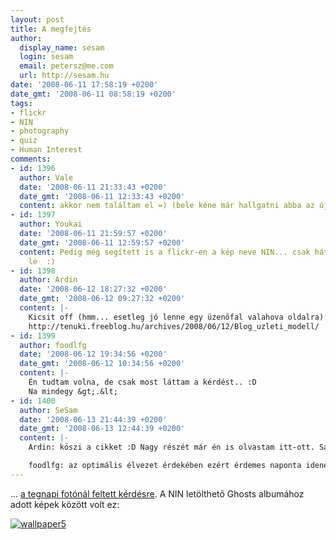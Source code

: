 ```yaml
---
layout: post
title: A megfejtés
author:
  display_name: sesam
  login: sesam
  email: petersz@me.com
  url: http://sesam.hu
date: '2008-06-11 17:58:19 +0200'
date_gmt: '2008-06-11 08:58:19 +0200'
tags:
- flickr
- NIN
- photography
- quiz
- Human Interest
comments:
- id: 1396
  author: Vale
  date: '2008-06-11 21:33:43 +0200'
  date_gmt: '2008-06-11 12:33:43 +0200'
  content: akkor nem találtam el =) (bele kéne már hallgatni abba az új NIN-be)
- id: 1397
  author: Youkai
  date: '2008-06-11 21:59:57 +0200'
  date_gmt: '2008-06-11 12:59:57 +0200'
  content: Pedig még segített is a flickr-en a kép neve NIN... csak hát nem esett
    le  :)
- id: 1398
  author: Ardin
  date: '2008-06-12 18:27:32 +0200'
  date_gmt: '2008-06-12 09:27:32 +0200'
  content: |-
    Kicsit off (hmm... esetleg jó lenne egy üzenőfal valahova oldalra): Korábban írtál arról, hogy szeretnéd, ha a blogod híresebb lenne. Találtam egy cikket a témában, amit érdemes lenne elolvasnod ;)
    http://tenuki.freeblog.hu/archives/2008/06/12/Blog_uzleti_modell/
- id: 1399
  author: foodlfg
  date: '2008-06-12 19:34:56 +0200'
  date_gmt: '2008-06-12 10:34:56 +0200'
  content: |-
    Én tudtam volna, de csak most láttam a kérdést.. :D
    Na mindegy &gt;.&lt;
- id: 1400
  author: SeSam
  date: '2008-06-13 21:44:39 +0200'
  date_gmt: '2008-06-13 12:44:39 +0200'
  content: |-
    Ardin: köszi a cikket :D Nagy részét már én is olvastam itt-ott. Sajnos, amint írtam, az ilyen vegyesblognál ez nehéz...

    foodlfg: az optimális élvezet érdekében ezért érdemes naponta idenézni. :P
---
```


... [a tegnapi fotónál feltett kérdésre](http://sesam.hu/2008/06/10/boklasztam). A NIN letölthető Ghosts albumához adott képek között volt ez:

[![wallpaper5](http://img.skitch.com/20080611-rwbd2g15upy1ef9ptydty3475w.png)](http://ghosts.nin.com/main/home)
